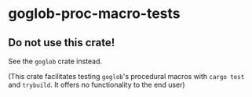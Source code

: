 # goglob-proc-macro-tests

## Do not use this crate!

See the `goglob` crate instead.

(This crate facilitates testing `goglob`'s procedural macros with
`cargo test` and `trybuild`. It offers no functionality to the end
user)
